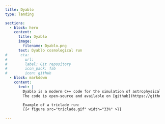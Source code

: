 ```yaml
---
title: Dyablo
type: landing

sections:
  - block: hero
    content:
      title: Dyablo
      image:
        filename: Dyablo.png
      text: Dyablo cosmological run
#      cta:
#        url:
#        label: Git repository
#        icon_pack: fab
#        icon: github    
  - block: markdown
    content:
      text: |
        Dyablo is a modern C++ code for the simulation of astrophysical fluids with adaptive mesh refinement on heterogenous architectures. Dyablo is developed mainly at CEA and has users all over France. Parallelism is handled using Kokkos and MPI and is thus compatible with all major supercomputer infrastructures in France. Its modular architecture allows it to simulate various phenomena from compressible hydrodynamics to cosmology and magnetohydrodynamics.
        The code is open-source and available on [github](https://github.com/Dyablo-HPC/Dyablo)      

        Example of a triclade run:
        {{< figure src="triclade.gif" width="33%" >}}
        
---
```

